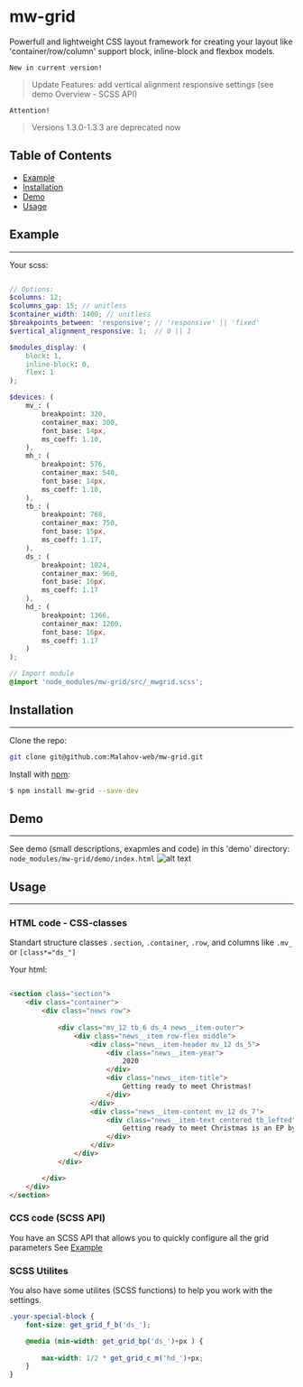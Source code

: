 # mw-grid
Powerfull and lightweight CSS layout framework for creating your layout like 'container/row/column' support block, inline-block and flexbox models.

`New in current version!` 
> Update Features: add vertical alignment responsive settings (see demo Overview - SCSS API) 

`Attention!` 
> Versions 1.3.0-1.3.3 are deprecated now  

## Table of Contents
- [Example](#example)
- [Installation](#installation)
- [Demo](#demo)
- [Usage](#usage)

## Example
-----------------------------------
Your scss:
```scss

// Options:
$columns: 12;
$columns_gap: 15; // unitless
$container_width: 1400; // unitless
$breakpoints_between: 'responsive'; // 'responsive' || 'fixed'
$vertical_alignment_responsive: 1;  // 0 || 1 

$modules_display: ( 
    block: 1,
    inline-block: 0,
    flex: 1
);

$devices: ( 
    mv_: (
        breakpoint: 320,
        container_max: 300,
        font_base: 14px,
        ms_coeff: 1.10,
    ),
    mh_: (
        breakpoint: 576,
        container_max: 540,
        font_base: 14px,
        ms_coeff: 1.10,
    ),
    tb_: (
        breakpoint: 768,
        container_max: 750,
        font_base: 15px,
        ms_coeff: 1.17,
    ), 
    ds_: (
        breakpoint: 1024,
        container_max: 960,
        font_base: 16px,
        ms_coeff: 1.17
    ),
    hd_: (
        breakpoint: 1366,
        container_max: 1200,
        font_base: 16px,
        ms_coeff: 1.17
    )   
);

// Import module
@import 'node_modules/mw-grid/src/_mwgrid.scss';
```

## Installation
-----------------------------------
Clone the repo: 
```bash
git clone git@github.com:Malahov-web/mw-grid.git
```

Install with [npm](https://nodejs.org/en/): 
```bash
$ npm install mw-grid --save-dev
```

## Demo
-----------------------------------
See demo (small descriptions, exapmles and code) in this 'demo' directory:
`node_modules/mw-grid/demo/index.html`
![alt text](http://malahov-web.com/demo/mw-grid/screenshots/mw-grid-demo.png "Demo homepage screenshot")​
## Usage
-----------------------------------
### HTML code - CSS-classes
Standart structure classes `.section`, `.container`, `.row`, and columns like `.mv_` or `[class*="ds_"]`

Your html:
```html

<section class="section">
    <div class="container">
        <div class="news row">
            
            <div class="mv_12 tb_6 ds_4 news__item-outer">
                <div class="news__item row-flex middle">
                    <div class="news__item-header mv_12 ds_5">
                        <div class="news__item-year">
                            2020
                        </div>
                        <div class="news__item-title">
                            Getting ready to meet Christmas!
                        </div>
                    </div>
                    <div class="news__item-content mv_12 ds_7">
                        <div class="news__item-text centered tb_lefted">
                            Getting ready to meet Christmas is an EP by Las Vegas rock group , released in December 2020 in the United States.
                        </div>
                    </div>
                </div>
            </div>

        </div>
    </div>
</section>
```

### CCS code (SCSS API)
You have an SCSS API that allows you to quickly configure all the grid parameters
See [Example](#example)

### SCSS Utilites
You also have some utilites (SCSS functions) to help you work with the settings.
```scss
.your-special-block {
    font-size: get_grid_f_b('ds_');

    @media (min-width: get_grid_bp('ds_')+px ) {  
    
        max-width: 1/2 * get_grid_c_m('hd_')+px;
    }
}  
```
